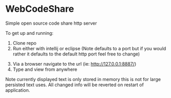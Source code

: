 # WebCodeShare
Simple open source code share http server

To get up and running:
1. Clone repo
2. Run either with intellij or eclipse (Note defaults to a port but if you would rather it defaults to the default http port feel free to change)
3) Via a browser navigate to the url (ie: http://127.0.0.1:8887/)
4) Type and view from anywhere

Note currently displayed text is only stored in memory this is not for large persisted text uses. All changed info will be reverted on restart of application.
